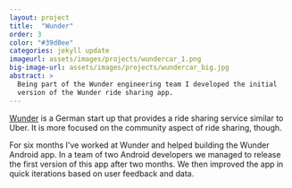 ```yaml
---
layout: project
title:  "Wunder"
order: 3
color: "#39d0ee"
categories: jekyll update
imageurl: assets/images/projects/wundercar_1.png
big-image-url: assets/images/projects/wundercar_big.jpg
abstract: >
  Being part of the Wunder engineering team I developed the initial
  version of the Wunder ride sharing app.
---
```

[Wunder](http://www.wunder.org/) is a German start up that provides a ride sharing service similar to Uber.
It is more focused on the community aspect of ride sharing, though.

For six months I've worked at Wunder and helped building the Wunder Android app.
In a team of two Android developers we managed to release the first version of this app
after two months. We then improved the app in quick iterations based on user feedback and data.
